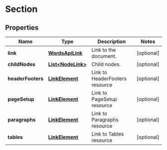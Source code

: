 
# Section

## Properties
Name | Type | Description | Notes
------------ | ------------- | ------------- | -------------
**link** | [**WordsApiLink**](WordsApiLink.md) | Link to the document. |  [optional]
**childNodes** | [**List&lt;NodeLink&gt;**](NodeLink.md) | Child nodes. |  [optional]
**headerFooters** | [**LinkElement**](LinkElement.md) | Link to HeaderFooters resource |  [optional]
**pageSetup** | [**LinkElement**](LinkElement.md) | Link to PageSetup resource |  [optional]
**paragraphs** | [**LinkElement**](LinkElement.md) | Link to Paragraphs resource |  [optional]
**tables** | [**LinkElement**](LinkElement.md) | Link to Tables resource |  [optional]



